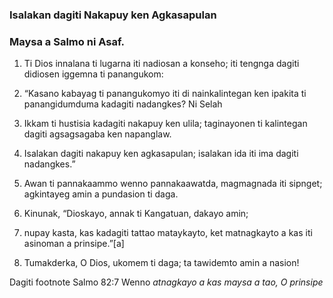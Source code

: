 ### Isalakan dagiti Nakapuy ken Agkasapulan

### Maysa a Salmo ni Asaf.

1. Ti Dios innalana ti lugarna iti nadiosan a konseho;
   iti tengnga dagiti didiosen iggemna ti panangukom:
2. “Kasano kabayag ti panangukomyo iti di nainkalintegan
   ken ipakita ti panangidumduma kadagiti nadangkes? Ni Selah
3. Ikkam ti hustisia kadagiti nakapuy ken ulila;
   taginayonen ti kalintegan dagiti agsagsagaba ken napanglaw.
4. Isalakan dagiti nakapuy ken agkasapulan;
   isalakan ida iti ima dagiti nadangkes.”

5. Awan ti pannakaammo wenno pannakaawatda, magmagnada iti sipnget;
   agkintayeg amin a pundasion ti daga.

6. Kinunak, “Dioskayo, annak ti Kangatuan, dakayo amin;
7. nupay kasta, kas kadagiti tattao mataykayto, ket matnagkayto a kas iti asinoman a prinsipe.”[a]

8. Tumakderka, O Dios, ukomem ti daga;
   ta tawidemto amin a nasion!

Dagiti footnote
Salmo 82:7 Wenno *atnagkayo a kas maysa a tao, O prinsipe*